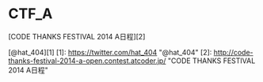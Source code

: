 CTF_A
=====
[CODE THANKS FESTIVAL 2014 A日程][2]

[@hat_404][1]
[1]: https://twitter.com/hat_404 "@hat_404"
[2]: http://code-thanks-festival-2014-a-open.contest.atcoder.jp/ "CODE THANKS FESTIVAL 2014 A日程"
